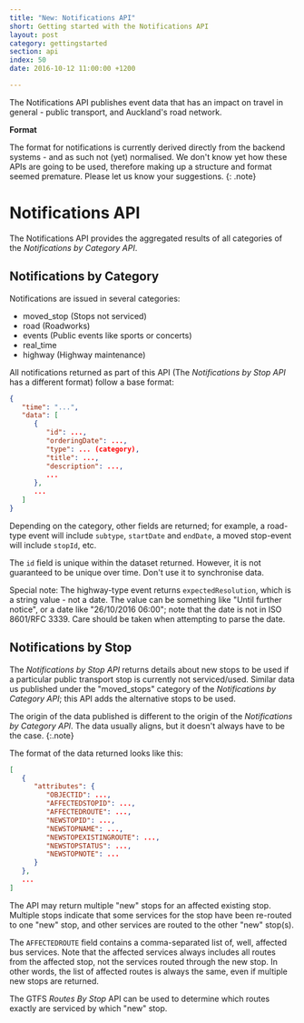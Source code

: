```yaml
---
title: "New: Notifications API"
short: Getting started with the Notifications API
layout: post
category: gettingstarted
section: api
index: 50
date: 2016-10-12 11:00:00 +1200

---
```


The Notifications API publishes event data that has an impact on travel in general - public transport, and Auckland's road network.

**Format**

The format for notifications is currently derived directly from the backend systems - and as such not (yet) normalised. We don't know yet how these APIs are going to be used, therefore making up a structure and format seemed premature. Please let us know your suggestions.
{: .note}

# Notifications API

The Notifications API provides the aggregated results of all categories of the *Notifications by Category API*.

## Notifications by Category

Notifications are issued in several categories:

* moved_stop (Stops not serviced)
* road (Roadworks)
* events (Public events like sports or concerts)
* real_time
* highway (Highway maintenance)

All notifications returned as part of this API (The *Notifications by Stop API* has a different format) follow a base format:

```json
{
   "time": "...",
   "data": [
      {
         "id": ...,
         "orderingDate": ...,
         "type": ... (category),
         "title": ...,
         "description": ...,
         ...
      },
      ...
   ]
}
```

Depending on the category, other fields are returned; for example, a road-type event will include `subtype`, `startDate` and `endDate`, a moved stop-event will include `stopId`, etc.

The `id` field is unique within the dataset returned. However, it is not guaranteed to be unique over time. Don't use it to synchronise data.

Special note: The highway-type event returns `expectedResolution`, which is a string value - not a date. The value can be something like "Until further notice", or a date like "26/10/2016 06:00"; note that the date is not in ISO 8601/RFC 3339. Care should be taken when attempting to parse the date.

## Notifications by Stop

The *Notifications by Stop API* returns details about new stops to be used if a particular public transport stop is currently not serviced/used. Similar data us published under the "moved_stops" category of the *Notifications by Category API*; this API adds the alternative stops to be used.

The origin of the data published is different to the origin of the *Notifications by Category API*. The data usually aligns, but it doesn't always have to be the case.
{:.note}

The format of the data returned looks like this:

```json
[
   {
      "attributes": {
         "OBJECTID": ...,
         "AFFECTEDSTOPID": ...,
         "AFFECTEDROUTE": ...,
         "NEWSTOPID": ...,
         "NEWSTOPNAME": ...,
         "NEWSTOPEXISTINGROUTE": ...,
         "NEWSTOPSTATUS": ...,
         "NEWSTOPNOTE": ...
      }
   },
   ...
]
```

The API may return multiple "new" stops for an affected existing stop. Multiple stops indicate that some services for the stop have been re-routed to one "new" stop, and other services are routed to the other "new" stop(s).

The `AFFECTEDROUTE` field contains a comma-separated list of, well, affected bus services. Note that the affected services always includes all routes from the affected stop, not the services routed through the new stop. In other words, the list of affected routes is always the same, even if multiple new stops are returned. 

The GTFS *Routes By Stop* API can be used to determine which routes exactly are serviced by which "new" stop.
